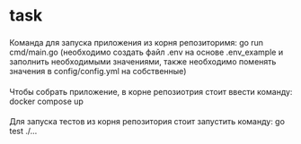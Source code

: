 # task
###
Команда для запуска приложения из корня репозиторимя: go run cmd/main.go (необходимо создать файл .env на основе .env_example и заполнить необходимыми значениями, также необходимо поменять значения в config/config.yml на собственные)
####
Чтобы собрать приложение, в корне репозиотрия стоит ввести команду: docker compose up
####
Для запуска тестов из корня репозитория стоит запустить команду: go test ./...  
####
